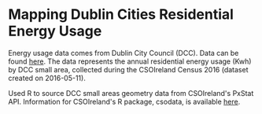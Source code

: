 # Mapping Dublin Cities Residential Energy Usage

Energy usage data comes from Dublin City Council (DCC). Data can be found [here](https://data.smartdublin.ie/dataset/dcc-residential-energy-per-each-small-area). The data represents the annual residential energy usage (Kwh) by DCC small area, collected during the CSOIreland Census 2016 (dataset created on 2016-05-11).

Used R to source DCC small areas geometry data from CSOIreland's PxStat API. Information for CSOIreland's R package, csodata, is available [here](https://github.com/CSOIreland/csodata).
